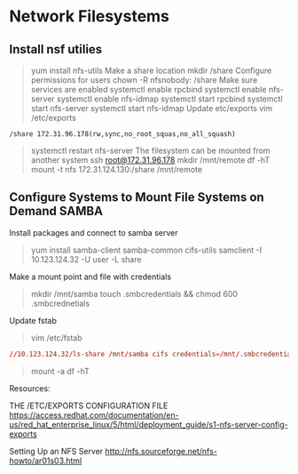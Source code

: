 # Network Filesystems

## Install nsf utilies

> yum install nfs-utils
Make a share location
> mkdir /share
Configure permissions for users
> chown -R nfsnobody: /share
Make sure services are enabled
> systemctl enable rpcbind
> systemctl enable nfs-server
> systemctl enable nfs-idmap
> systemctl start rpcbind
> systemctl start nfs-server
> systemctl start nfs-idmap
Update etc/exports
> vim /etc/exports

``` config
/share 172.31.96.178(rw,sync,no_root_squas,no_all_squash)
```

> systemctl restart nfs-server
The filesystem can be mounted from another system
> ssh root@172.31.96.178
> mkdir /mnt/remote
> df -hT
> mount -t nfs 172.31.124.130:/share /mnt/remote

## Configure Systems to Mount File Systems on Demand SAMBA

Install packages and connect to  samba server
> yum install samba-client samba-common cifs-utils
> samclient -I 10.123.124.32 -U user -L share

Make a mount point and file with credentials
> mkdir /mnt/samba
> touch .smbcredentials && chmod 600 .smbcrednetials

Update fstab
> vim /etc/fstab

``` conf
//10.123.124.32/ls-share /mnt/samba cifs credentials=/mnt/.smbcredentials,defaults 0 0 
```

> mount -a
> df -hT

Resources:

THE /ETC/EXPORTS CONFIGURATION FILE
https://access.redhat.com/documentation/en-us/red_hat_enterprise_linux/5/html/deployment_guide/s1-nfs-server-config-exports

Setting Up an NFS Server
http://nfs.sourceforge.net/nfs-howto/ar01s03.html